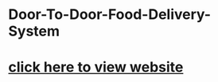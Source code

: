# Door-To-Door-Food-Delivery-System
# [click here to view website](http://127.0.0.1:5500/Food-Delivery-System-main/Files/dishes.html)
 
 
 
